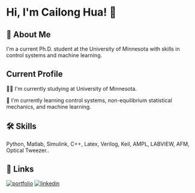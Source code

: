 
# Hi, I'm Cailong Hua! 👋


## 🚀 About Me
I'm a current Ph.D. student at the University of Minnesota with skills in control systems and machine learning.


## Current Profile
👩‍💻 I'm currently studying at University of Minnesota.

🧠 I'm currently learning control systems, non-equilibrium statistical mechanics, and machine learning.



## 🛠 Skills
Python, Matlab, Simulink, C++, Latex, Verilog, Keil, AMPL, LABVIEW, AFM, Optical Tweezer..


## 🔗 Links
[![portfolio](https://img.shields.io/badge/my_portfolio-000?style=for-the-badge&logo=ko-fi&logoColor=white)](https://huacailong.github.io/)
[![linkedin](https://img.shields.io/badge/linkedin-0A66C2?style=for-the-badge&logo=linkedin&logoColor=white)](https://www.linkedin.com/in/cailong-hua-a9aa5719a/)
